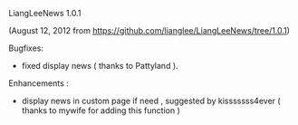 LiangLeeNews 1.0.1

(August 12, 2012 from https://github.com/lianglee/LiangLeeNews/tree/1.0.1)


Bugfixes:

* fixed display news ( thanks to Pattyland ).

Enhancements :

* display news in custom page if need , suggested by kisssssss4ever ( thanks to mywife for adding this function )